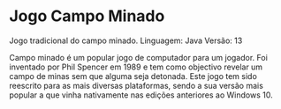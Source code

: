# Jogo Campo Minado
Jogo tradicional do campo minado.
Linguagem: Java
Versão: 13

Campo minado é um popular jogo de computador para um jogador. Foi inventado por Phil Spencer em 1989 e tem como objectivo revelar um campo de minas sem que alguma seja detonada. Este jogo tem sido reescrito para as mais diversas plataformas, sendo a sua versão mais popular a que vinha nativamente nas edições anteriores ao Windows 10. 

